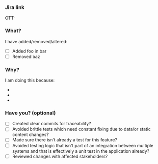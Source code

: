 ### Jira link

OTT-<TODO>

### What?

I have added/removed/altered:

- [ ] Added foo in bar
- [ ] Removed baz

### Why?

I am doing this because:

-
-
-

### Have you? (optional)

- [ ] Created clear commits for traceability?
- [ ] Avoided brittle tests which need constant fixing due to data/or static content changes?
- [ ] Made sure there isn't already a test for this feature?
- [ ] Avoided testing logic that isn't part of an integration between multiple systems and that is effectively a unit test in the application already?
- [ ] Reviewed changes with affected stakeholders?
